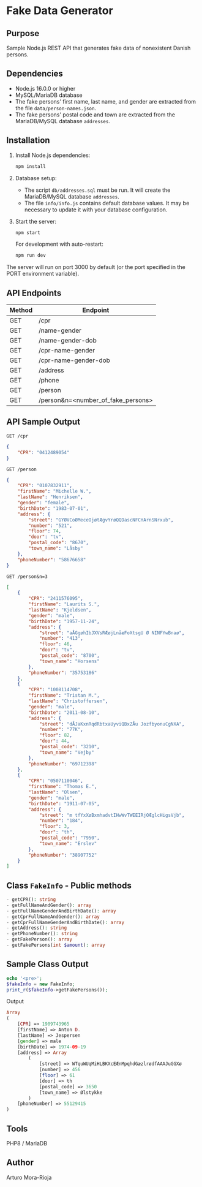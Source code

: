 # Fake Data Generator

## Purpose
Sample Node.js REST API that generates fake data of nonexistent Danish persons.

## Dependencies

- Node.js 16.0.0 or higher
- MySQL/MariaDB database
- The fake persons' first name, last name, and gender are extracted from the file `data/person-names.json`.
- The fake persons' postal code and town are extracted from the MariaDB/MySQL database `addresses`.

## Installation

1. Install Node.js dependencies:
   ```bash
   npm install
   ```

2. Database setup:
   - The script `db/addresses.sql` must be run. It will create the MariaDB/MySQL database `addresses`.
   - The file `info/info.js` contains default database values. It may be necessary to update it with your database configuration.

3. Start the server:
   ```bash
   npm start
   ```

   For development with auto-restart:
   ```bash
   npm run dev
   ```

The server will run on port 3000 by default (or the port specified in the PORT environment variable).

## API Endpoints
|Method|Endpoint|
|------|--------|
|GET|/cpr|
|GET|/name-gender|
|GET|/name-gender-dob|
|GET|/cpr-name-gender|
|GET|/cpr-name-gender-dob|
|GET|/address|
|GET|/phone|
|GET|/person|
|GET|/person&n=<number_of_fake_persons>|

## API Sample Output
`GET /cpr`
```json
{
    "CPR": "0412489054"
}
```

`GET /person`
```json
{
    "CPR": "0107832911",
    "firstName": "Michelle W.",
    "lastName": "Henriksen",
    "gender": "female",
    "birthDate": "1983-07-01",
    "address": {
        "street": "GYØVCoØMeceOjøtÆgvYrøQQDascNFCHArnSNrxub",
        "number": "521",
        "floor": 74,
        "door": "tv",
        "postal_code": "8670",
        "town_name": "Låsby"
    },
    "phoneNumber": "58676658"
}
```

`GET /person&n=3`
```json
[
    {
        "CPR": "2411576095",
        "firstName": "Laurits S.",
        "lastName": "Kjeldsen",
        "gender": "male",
        "birthDate": "1957-11-24",
        "address": {
            "street": "aÅGgøhIbJXVsRÆøjLnåæFoXtsgU Ø NINFYwBnaø",
            "number": "413",
            "floor": 46,
            "door": "tv",
            "postal_code": "8700",
            "town_name": "Horsens"
        },
        "phoneNumber": "35753186"
    },
    {
        "CPR": "1008114708",
        "firstName": "Tristan M.",
        "lastName": "Christoffersen",
        "gender": "male",
        "birthDate": "2011-08-10",
        "address": {
            "street": "dÅJaKxnRqdRbtxaUyviQBxZÅu JozfbyonuCgNXA",
            "number": "77K",
            "floor": 82,
            "door": 44,
            "postal_code": "3210",
            "town_name": "Vejby"
        },
        "phoneNumber": "69712398"
    },
    {
        "CPR": "0507110046",
        "firstName": "Thomas E.",
        "lastName": "Olsen",
        "gender": "male",
        "birthDate": "1911-07-05",
        "address": {
            "street": "m tfYxXøBxmhadvtIHwWvTWEEIRjOÆglcHigsVjb",
            "number": "184",
            "floor": 3,
            "door": "th",
            "postal_code": "7950",
            "town_name": "Erslev"
        },
        "phoneNumber": "38907752"
    }
]
```

## Class `FakeInfo` - Public methods

```php
- getCPR(): string
- getFullNameAndGender(): array
- getFullNameGenderAndBirthDate(): array
- getCprFullNameAndGender(): array
- getCprFullNameGenderAndBirthDate(): array
- getAddress(): string
- getPhoneNumber(): string
- getFakePerson(): array
- getFakePersons(int $amount): array
```

## Sample Class Output

```php
echo '<pre>';
$fakeInfo = new FakeInfo;
print_r($fakeInfo->getFakePersons());
```

Output
```php
Array
(
    [CPR] => 1909743965
    [firstName] => Anton D.
    [lastName] => Jespersen
    [gender] => male
    [birthDate] => 1974-09-19
    [address] => Array
        (
            [street] => WTquWUqMiHLBKXcEÆnMpqhdGæzlrødfAAAJuGGXø
            [number] => 456
            [floor] => 61
            [door] => th
            [postal_code] => 3650
            [town_name] => Ølstykke
        )
    [phoneNumber] => 55129415
)
```

## Tools
PHP8 / MariaDB

## Author
Arturo Mora-Rioja